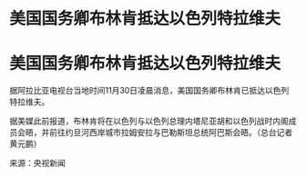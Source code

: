 # 美国国务卿布林肯抵达以色列特拉维夫

# 美国国务卿布林肯抵达以色列特拉维夫

据阿拉比亚电视台当地时间11月30日凌晨消息，美国国务卿布林肯已抵达以色列特拉维夫。

据美媒此前报道，布林肯将在以色列与以色列总理内塔尼亚胡和以色列战时内阁成员会晤，并前往约旦河西岸城市拉姆安拉与巴勒斯坦总统阿巴斯会晤。（总台记者 黄元鹏）

来源：央视新闻

